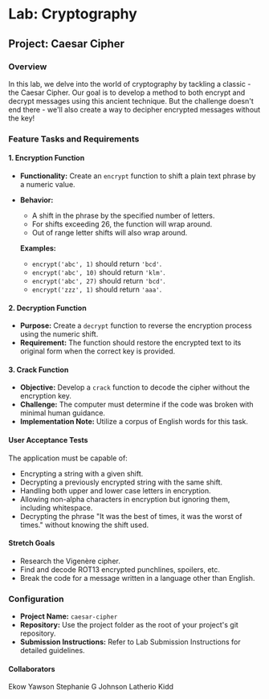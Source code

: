 # Lab: Cryptography

## Project: Caesar Cipher

### Overview

In this lab, we delve into the world of cryptography by tackling a classic - the Caesar Cipher. Our goal is to develop a method to both encrypt and decrypt messages using this ancient technique. But the challenge doesn't end there - we'll also create a way to decipher encrypted messages without the key!

### Feature Tasks and Requirements

#### 1. Encryption Function

- **Functionality:** Create an `encrypt` function to shift a plain text phrase by a numeric value.
- **Behavior:**
  - A shift in the phrase by the specified number of letters. 
  - For shifts exceeding 26, the function will wrap around.
  - Out of range letter shifts will also wrap around.

  **Examples:**
  - `encrypt('abc', 1)` should return `'bcd'`.
  - `encrypt('abc', 10)` should return `'klm'`.
  - `encrypt('abc', 27)` should return `'bcd'`.
  - `encrypt('zzz', 1)` should return `'aaa'`.

#### 2. Decryption Function

- **Purpose:** Create a `decrypt` function to reverse the encryption process using the numeric shift.
- **Requirement:** The function should restore the encrypted text to its original form when the correct key is provided.

#### 3. Crack Function

- **Objective:** Develop a `crack` function to decode the cipher without the encryption key.
- **Challenge:** The computer must determine if the code was broken with minimal human guidance.
- **Implementation Note:** Utilize a corpus of English words for this task.

#### User Acceptance Tests

The application must be capable of:

- Encrypting a string with a given shift.
- Decrypting a previously encrypted string with the same shift.
- Handling both upper and lower case letters in encryption.
- Allowing non-alpha characters in encryption but ignoring them, including whitespace.
- Decrypting the phrase "It was the best of times, it was the worst of times." without knowing the shift used.

#### Stretch Goals

- Research the Vigenère cipher.
- Find and decode ROT13 encrypted punchlines, spoilers, etc.
- Break the code for a message written in a language other than English.

### Configuration

- **Project Name:** `caesar-cipher`
- **Repository:** Use the project folder as the root of your project's git repository.
- **Submission Instructions:** Refer to Lab Submission Instructions for detailed guidelines.

#### Collaborators

Ekow Yawson
Stephanie G Johnson
Latherio Kidd
